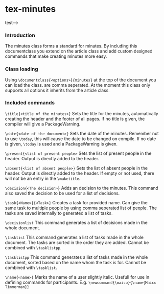 # tex-minutes

<!--> test-->

### Introduction
The minutes class forms a standard for minutes. By including this documentclass you extend on the article class and add custom designed commands that make creating minutes more easy.

### Class loading
Using `\documentclass{<options>}{minutes}` at the top of the document you can load the class. <options> are comma seperated. At the moment this class only supports all options it inherits from the article class.

### Included commands

`\title{<title of the minutes>}`
Sets the title for the minutes, automatically creating the header and the footer of all pages. If no title is given, the compiler will give a PackageWarning.

`\date{<date of the document>}`
Sets the date of the minutes. Remember not to use `\today`, this will cause the date to be changed on compile. If no date is given, `\today` is used and a PackageWarning is given.

`\present{<list of present people>`
Sets the list of present people in the header. Output is directly added to the header.

`\absent{<list of absent people>}` 
Sets the list of absent people in the header. Output is directly added to the header. If empty or not used, there will not be an entry in the `\maketitle`.

`\decision{<The decision>}`
Adds an decision to the minutes. This command also saved the decision to be used for a list of decisions.

`\task{<Name>}{<Task>}`
Creates a task for provided name. Can give the same task to multiple people by using comma seperated list of people. The tasks are saved internally to generated a list of tasks.

`\decisionlist`
This command generates a list of decisions made in the whole document.

`\tasklist`
This command generates a list of tasks made in the whole document. The tasks are sorted in the order they are added. Cannot be combined with `\tasklistpp`.

`\tasklistpp`
This command generates a list of tasks made in the whole document, sorted based on the name whom the task is for. Cannot be combined with `\tasklist`.

`\name{<name>}`
Marks the name of a user slightly italic. Usefull for use in defining commands for participants. E.g. `\newcommand{\maico}{\name{Maico Timmerman}}`



